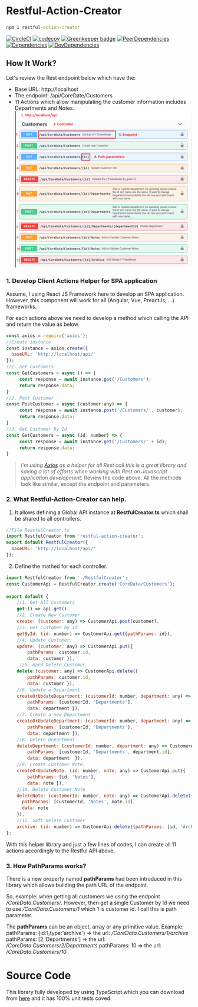 # Restful-Action-Creator
```cmd
npm i restful-action-creator
```
[![CircleCI](https://circleci.com/gh/baoduy/Restful-Action-Creator.svg?style=svg)](https://circleci.com/gh/baoduy/Restful-Action-Creator)
[![codecov](https://codecov.io/gh/baoduy/Restful-Action-Creator/branch/develop/graph/badge.svg)](https://codecov.io/gh/baoduy/Restful-Action-Creator)
[![Greenkeeper badge](https://badges.greenkeeper.io/baoduy/Restful-Action-Creator.svg)](https://greenkeeper.io/)
[![PeerDependencies](https://img.shields.io/david/peer/baoduy/Restful-Action-Creator.svg)](https://david-dm.org/baoduy/Restful-Action-Creator?type=peer)
[![Dependencies](https://img.shields.io/david/baoduy/Restful-Action-Creator.svg)](https://david-dm.org/baoduy/Restful-Action-Creator)
[![DevDependencies](https://img.shields.io/david/dev/baoduy/Restful-Action-Creator.svg)](https://david-dm.org/baoduy/Restful-Action-Creator?type=develop)

## How It Work?
Let's review the Rest endpoint below which have the:
- Base URL: http://localhost
- The endpoint: /api/CoreDate/Customers
- 11 Actions which allow manipulating the customer information includes Departments and Notes.
![RestApi](https://raw.githubusercontent.com/baoduy/restful-action-creator/develop/docs/SampleResApi.PNG)

### 1. Develop Client Actions Helper for SPA application
Assume, I using React JS Framework here to develop an SPA application. However, this component will work for all (Angular, Vue, PreactJs, ...) frameworks.

For each actions above we need to develop a method which calling the API and return the value as below. 
```javascript
const axios = require('axios');
//Create instance
const instance = axios.create({
  baseURL: 'http://localhost/api/'
});
//1. Get Customers
const GetCustomers = async () => {
     const response = await instance.get('/Customers');
     return response.data;
}
//2. Post Customer
const PostCustomer = async (customer:any) => {
     const response = await instance.post('/Customers/', customer);
     return response.data;
}
//3. Get Customer By Id
const GetCustomers = async (id: number) => {
     const response = await instance.get('/Customers/' + id);
     return response.data;
}
```
>*I'm using [Axios](https://github.com/axios/axios) as a helper for all Rest call this is a great library and saving a lot of efforts when working with Rest on Javascript application development.*
Review the code above, All the methods look like similar, except the endpoint and parameters.

### 2. What Restful-Action-Creator can help.
1. It allows defining a Global API instance at **RestfulCreator.ts** which shall be shared to all controllers.
```javascript
//File RestfulCreator.ts
import RestfulCreator from 'restful-action-creator';
export default RestfulCreator({
  baseURL: 'http://localhost/api/'
});
```
2. Define the mathed for each controller.
```javascript
import RestfulCreator from './RestfulCreator';
const CustomerApi = RestfulCreator.create('CoreData/Customers');

export default {
    //1. Get All Customers
    get:() => api.get(),
    //2. Create New Customer
    create: (customer: any) => CustomerApi.post(customer),
    //3. Get Customer by Id
    getById: (id: number) => CustomerApi.get({pathParams: id}),
    //4. Update Customer.
    update: (customer: any) => CustomerApi.put({ 
        pathParams: customer.id, 
        data: customer }),
     //5. Hard Delete Customer
    delete:(customer: any) => CustomerApi.delete({
        pathParams: customer.id, 
        data: customer }),
    //6. Update a Department
    createOrUpdateDepartment: (customerId: number, department: any) => CustomerApi.post({ 
        pathParams: [customerId, 'Departments'], 
        data: department }),
    //7. Create a new Department
    createOrUpdateDepartment: (customerId: number, department: any) => CustomerApi.put({ 
        pathParams: [customerId, 'Departments'], 
        data: department }),
    //8. Delete Department
    deleteDeprtment: (customerId: number, department: any) => CustomerApi.delete({
        pathParams: [customerId, 'Departments', department.id],
        data: department  }),
    //9. Create Customer Note.
    createOrUpdateNote: (id: number, note: any) => CustomerApi.put({ 
        pathParams: [id, 'Notes'], 
        data: note }),
    //10. Delete Customer Note
    deleteNote: (customerId: number, note: any) => CustomerApi.delete({
      pathParams: [customerId, 'Notes', note.id],
      data: note
    }),
    //11. Soft Delete Customer
    archive: (id: number) => CustomerApi.delete({pathParams: [id, 'Archive']})
};
```
With this helper library and just a few lines of codes, I can create all 11 actions accordingly to the Restful API above.

### 3. How PathParams works?
There is a new property named **pathParams** had been introduced in this library which allows building the path URL of the endpoint.

So, example: 
when getting all customers we using the endpoint */CoreData.Customers/*. However, then get a single Customer by Id we need to use */CoreData.Customers/1* which 1 is customer id. I call this is path parameter.

The **pathParams** can be an object, array or any primitive value.
Example:
pathParams: {id:1,type:'archive'} => the url: */CoreData.Customers/1/archive*
pathParams: [2,'Departments'] => the url: */CoreData.Customers/2/Departments*
pathParams: 10 => the url: */CoreData.Customers/10*

# Source Code
This library fully developed by using TypeScript which you can download from [here](https://github.com/baoduy/restful-action-creator) and it has 100% unit tests coved.
